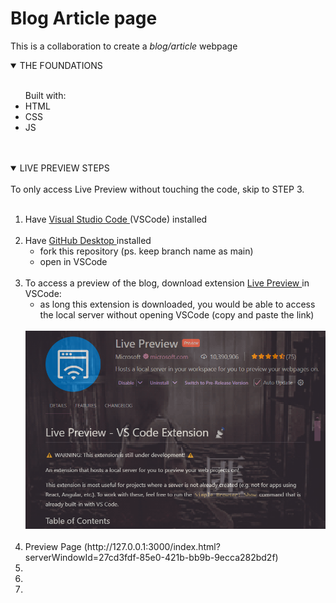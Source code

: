# **Blog Article page**
This is a collaboration to create a *blog/article* webpage

<details open>
  <summary>THE FOUNDATIONS</summary>
  <br>
  <ul>
    Built with:<br>
    <li>HTML</li>
    <li>CSS</li>
    <li>JS</li>
  </ul>
  <br>
</details>

<br />

<details open>
  <summary>LIVE PREVIEW STEPS</summary>
  <br>
  To only access Live Preview without touching the code, skip to STEP 3.
  <ol>
    <!--1.-->
    <br>
    <li>
    Have
    <a href="https://code.visualstudio.com/download">
    Visual Studio Code
    </a>
    (VSCode) installed
    </li>
    <!--2.-->
    <br>
    <li>Have
    <a href="https://desktop.github.com/download/">
    GitHub Desktop
    </a>
    installed
    <ul>
      <li>fork this repository (ps. keep branch name as main)</li>
      <li>open in VSCode</li>
    </ul>
    </li>
    <!--3-->
    <br>
    <li>To access a preview of the blog, download extension 
    <a href="https://marketplace.visualstudio.com/items?itemName=ms-vscode.live-server"
    >
    Live Preview
    </a>
    in VSCode:<br>
    <ul>
      <li>as long this extension is downloaded, you would be able to access the local server without opening VSCode (copy and paste the link)</li>
    </ul>
    <br>
    <div align="center">
      <img src="images/liveprev.png" alt="Example" width="500">
    </div>
    </li>
    <!--4-->
    <br>
    <li>Preview Page (http://127.0.0.1:3000/index.html?serverWindowId=27cd3fdf-85e0-421b-bb9b-9ecca282bd2f)</li>
    <li> </li>
    <li> </li>
    <li> </li>
  </ol>
</details>
